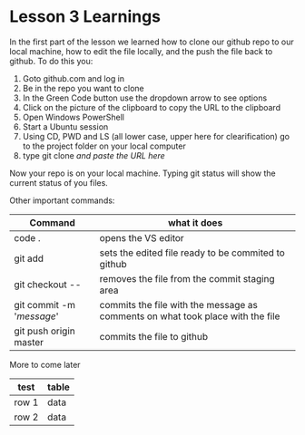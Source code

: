 # Lesson 3 Learnings

In the first part of the lesson we learned how to clone our github repo to our local machine, how to edit the file locally, and the push the file back to github.
To do this you:

1. Goto github.com and log in
2. Be in the repo you want to clone
3. In the Green Code button use the dropdown arrow to see options
4. Click on the picture of the clipboard to copy the URL to the clipboard
5. Open Windows PowerShell
6. Start a Ubuntu session
7. Using CD, PWD and LS (all lower case, upper here for clearification) go to the project folder on your local computer
8. type git clone _and paste the URL here_

Now your repo is on your local machine. Typing git status will show the current status of you files.

Other important commands:

Command | what it does
--- | ---
code . | opens the VS editor
git add <file> | sets the edited file ready to be commited to github
git checkout -- <file> | removes the file from the commit staging area
git commit -m '_message_' | commits the file with the message as comments on what took place with the file
git push origin master | commits the file to github

More to come later

test | table
--- | ---
row 1 | data
row 2 | data


